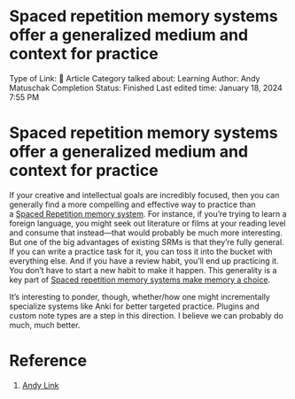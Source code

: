 # Spaced repetition memory systems offer a generalized medium and context for practice

Type of Link: 📝 Article
Category talked about: Learning
Author: Andy Matuschak
Completion Status: Finished
Last edited time: January 18, 2024 7:55 PM

# **Spaced repetition memory systems offer a generalized medium and context for practice**

If your creative and intellectual goals are incredibly focused, then you can generally find a more compelling and effective way to practice than a [Spaced Repetition memory system](Spaced%20Repetition%20memory%20system.md). For instance, if you’re trying to learn a foreign language, you might seek out literature or films at your reading level and consume that instead—that would probably be much more interesting. But one of the big advantages of existing SRMs is that they’re fully general. If you can write a practice task for it, you can toss it into the bucket with everything else. And if you have a review habit, you’ll end up practicing it. You don’t have to start a new habit to make it happen. This generality is a key part of [Spaced repetition memory systems make memory a choice](Spaced%20repetition%20memory%20systems%20make%20memory%20a%20choice.md).

It’s interesting to ponder, though, whether/how one might incrementally specialize systems like Anki for better targeted practice. Plugins and custom note types are a step in this direction. I believe we can probably do much, much better.

# Reference

1. [Andy Link](https://notes.andymatuschak.org/z9Uq4yzBT1QaBU8twwyvm7P?stackedNotes=z2D1qPwddPktBjpNuwYFVva&stackedNotes=z3R2EmEqQz6CVZifHWYMB7B&stackedNotes=zSTqsQ4ATXB61k3Z43TforN&stackedNotes=zWVP73b92oJ4RzB2EK2WRqh)